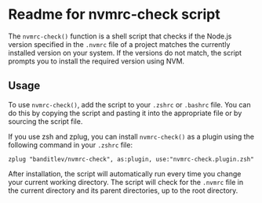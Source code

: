 # Readme for nvmrc-check script

The `nvmrc-check()` function is a shell script that checks if the Node.js version specified in the `.nvmrc` file of a project matches the currently installed version on your system. If the versions do not match, the script prompts you to install the required version using NVM.

## Usage

To use `nvmrc-check()`, add the script to your `.zshrc` or `.bashrc` file. You can do this by copying the script and pasting it into the appropriate file or by sourcing the script file.

If you use zsh and zplug, you can install `nvmrc-check()` as a plugin using the following command in your  `.zshrc` file:

```shell
zplug "banditlev/nvmrc-check", as:plugin, use:"nvmrc-check.plugin.zsh"
```

After installation, the script will automatically run every time you change your current working directory. The script will check for the `.nvmrc` file in the current directory and its parent directories, up to the root directory.
